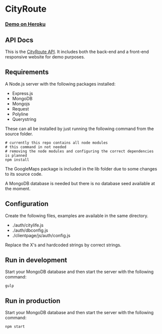 CityRoute
=========

### [Demo on Heroku][1]

## API Docs

This is the [CityRoute API][2].
It includes both the back-end and a front-end responsive website for demo purposes.

## Requirements

A Node.js server with the following packages installed:

* Express.js
* MongoDB
* Mongojs
* Request
* Polyline
* Querystring

These can all be installed by just running the following command from the source folder.

    # currently this repo contains all node modules
    # this command in not needed
    # removing the node modules and configuring the correct dependencies is planned
    npm install

The GoogleMaps package is included in the lib folder due to some changes to its source code.

A MongoDB database is needed but there is no database seed available at the moment.

## Configuration

Create the following files, examples are available in the same directory.

* ./auth/citylife.js
* ./auth/dbconfig.js
* ./clientpage/js/auth/config.js

Replace the X's and hardcoded strings by correct strings.

## Run in development

Start your MongoDB database and then start the server with the following command:

    gulp

## Run in production

Start your MongoDB database and then start the server with the following command:

    npm start

  [1]: http://cityroute.herokuapp.com
  [2]: https://github.com/oSoc14/SoLoMIDEM_usecase_Cityroute/blob/develop/CityRoute%20API.md
